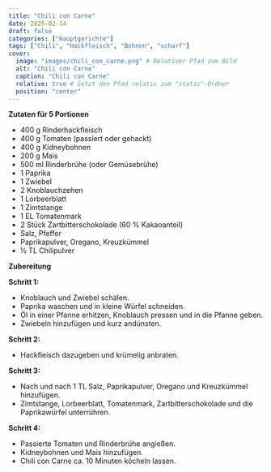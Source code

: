 ```yaml
---
title: "Chili con Carne"
date: 2025-02-14
draft: false
categories: ["Hauptgerichte"]
tags: ["Chili", "Hackfleisch", "Bohnen", "scharf"]
cover:
  image: "images/chili_con_carne.png" # Relativer Pfad zum Bild
  alt: "Chili con Carne"
  caption: "Chili con Carne"
  relative: true # Setzt den Pfad relativ zum "static"-Ordner
  position: "center"
---
```


<div class="container2col">

  <div class="zutaten">

  **Zutaten für 5 Portionen**  
  - 400 g Rinderhackfleisch  
  - 400 g Tomaten (passiert oder gehackt)  
  - 400 g Kidneybohnen  
  - 200 g Mais  
  - 500 ml Rinderbrühe (oder Gemüsebrühe)  
  - 1 Paprika  
  - 1 Zwiebel  
  - 2 Knoblauchzehen  
  - 1 Lorbeerblatt  
  - 1 Zimtstange  
  - 1 EL Tomatenmark  
  - 2 Stück Zartbitterschokolade (60 % Kakaoanteil)  
  - Salz, Pfeffer  
  - Paprikapulver, Oregano, Kreuzkümmel  
  - ½ TL Chilipulver  

  </div>

  <div class="zubereitung">

  **Zubereitung**  

  **Schritt 1:**  
  - Knoblauch und Zwiebel schälen.  
  - Paprika waschen und in kleine Würfel schneiden.  
  - Öl in einer Pfanne erhitzen, Knoblauch pressen und in die Pfanne geben.  
  - Zwiebeln hinzufügen und kurz andünsten.  

  **Schritt 2:**  
  - Hackfleisch dazugeben und krümelig anbraten.  

  **Schritt 3:**  
  - Nach und nach 1 TL Salz, Paprikapulver, Oregano und Kreuzkümmel hinzufügen.  
  - Zimtstange, Lorbeerblatt, Tomatenmark, Zartbitterschokolade und die Paprikawürfel unterrühren.  

  **Schritt 4:**  
  - Passierte Tomaten und Rinderbrühe angießen.  
  - Kidneybohnen und Mais hinzufügen.  
  - Chili con Carne ca. 10 Minuten köcheln lassen.  

  </div>

</div>
